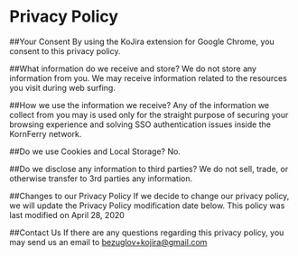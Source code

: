 # Privacy Policy

##Your Consent
By using the KoJira extension for Google Chrome, you consent to this privacy policy.

##What information do we receive and store?
We do not store any information from you. We may receive information related to the resources you visit during web surfing.

##How we use the information we receive?
Any of the information we collect from you may is used only for the straight purpose of securing your browsing experience and solving SSO authentication issues inside the KornFerry network.

##Do we use Cookies and Local Storage?
No.

##Do we disclose any information to third parties?
We do not sell, trade, or otherwise transfer to 3rd parties any information.

##Changes to our Privacy Policy
If we decide to change our privacy policy, we will update the Privacy Policy modification date below.
This policy was last modified on April 28, 2020

##Contact Us
If there are any questions regarding this privacy policy, you may send us an email to bezuglov+kojira@gmail.com
